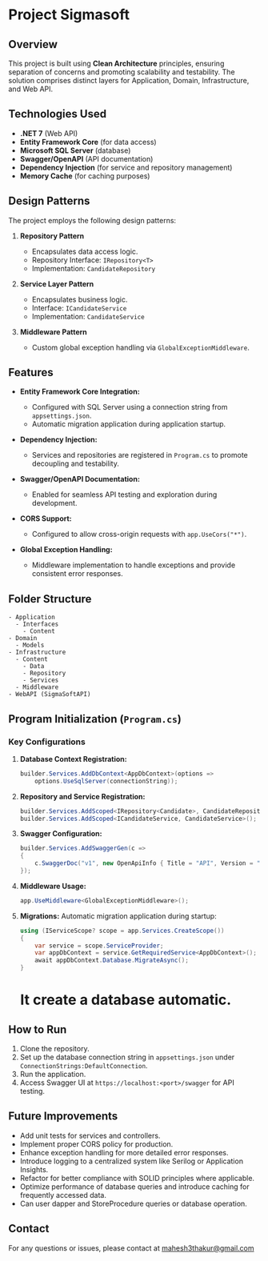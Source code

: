 # Project Sigmasoft

## Overview
This project is built using **Clean Architecture** principles, ensuring separation of concerns and promoting scalability and testability. The solution comprises distinct layers for Application, Domain, Infrastructure, and Web API.

## Technologies Used
- **.NET 7** (Web API)
- **Entity Framework Core** (for data access)
- **Microsoft SQL Server** (database)
- **Swagger/OpenAPI** (API documentation)
- **Dependency Injection** (for service and repository management)
- **Memory Cache** (for caching purposes)

## Design Patterns
The project employs the following design patterns:

1. **Repository Pattern**
   - Encapsulates data access logic.
   - Repository Interface: `IRepository<T>`
   - Implementation: `CandidateRepository`

2. **Service Layer Pattern**
   - Encapsulates business logic.
   - Interface: `ICandidateService`
   - Implementation: `CandidateService`

3. **Middleware Pattern**
   - Custom global exception handling via `GlobalExceptionMiddleware`.

## Features
- **Entity Framework Core Integration:**
  - Configured with SQL Server using a connection string from `appsettings.json`.
  - Automatic migration application during application startup.

- **Dependency Injection:**
  - Services and repositories are registered in `Program.cs` to promote decoupling and testability.

- **Swagger/OpenAPI Documentation:**
  - Enabled for seamless API testing and exploration during development.

- **CORS Support:**
  - Configured to allow cross-origin requests with `app.UseCors("*")`.

- **Global Exception Handling:**
  - Middleware implementation to handle exceptions and provide consistent error responses.

## Folder Structure
```
- Application
  - Interfaces
    - Content
- Domain
  - Models
- Infrastructure
  - Content
    - Data
    - Repository
    - Services
  - Middleware
- WebAPI (SigmaSoftAPI)
```

## Program Initialization (`Program.cs`)
### Key Configurations
1. **Database Context Registration:**
   ```csharp
   builder.Services.AddDbContext<AppDbContext>(options =>
       options.UseSqlServer(connectionString));
   ```

2. **Repository and Service Registration:**
   ```csharp
   builder.Services.AddScoped<IRepository<Candidate>, CandidateRepository>();
   builder.Services.AddScoped<ICandidateService, CandidateService>();
   ```

3. **Swagger Configuration:**
   ```csharp
   builder.Services.AddSwaggerGen(c =>
   {
       c.SwaggerDoc("v1", new OpenApiInfo { Title = "API", Version = "v1" });
   });
   ```

4. **Middleware Usage:**
   ```csharp
   app.UseMiddleware<GlobalExceptionMiddleware>();
   ```

5. **Migrations:**
   Automatic migration application during startup:
   ```csharp
   using (IServiceScope? scope = app.Services.CreateScope())
   {
       var service = scope.ServiceProvider;
       var appDbContext = service.GetRequiredService<AppDbContext>();
       await appDbContext.Database.MigrateAsync();
   }
   ```
   # It create a database automatic.

## How to Run
1. Clone the repository.
2. Set up the database connection string in `appsettings.json` under `ConnectionStrings:DefaultConnection`.
3. Run the application.
4. Access Swagger UI at `https://localhost:<port>/swagger` for API testing.

## Future Improvements
- Add unit tests for services and controllers.
- Implement proper CORS policy for production.
- Enhance exception handling for more detailed error responses.
- Introduce logging to a centralized system like Serilog or Application Insights.
- Refactor for better compliance with SOLID principles where applicable.
- Optimize performance of database queries and introduce caching for frequently accessed data.
- Can user dapper and StoreProcedure queries or database operation.


## Contact
For any questions or issues, please contact at mahesh3thakur@gmail.com

